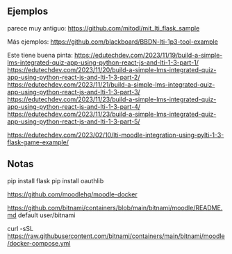 
## Ejemplos

parece muy antiguo:
https://github.com/mitodl/mit_lti_flask_sample

Más ejemplos:
https://github.com/blackboard/BBDN-lti-1p3-tool-example


Este tiene buena pinta:
https://edutechdev.com/2023/11/19/build-a-simple-lms-integrated-quiz-app-using-python-react-js-and-lti-1-3-part-1/
https://edutechdev.com/2023/11/20/build-a-simple-lms-integrated-quiz-app-using-python-react-js-and-lti-1-3-part-2/
https://edutechdev.com/2023/11/21/build-a-simple-lms-integrated-quiz-app-using-python-react-js-and-lti-1-3-part-3/
https://edutechdev.com/2023/11/23/build-a-simple-lms-integrated-quiz-app-using-python-react-js-and-lti-1-3-part-4/
https://edutechdev.com/2023/11/23/build-a-simple-lms-integrated-quiz-app-using-python-react-js-and-lti-1-3-part-5/


https://edutechdev.com/2023/02/10/lti-moodle-integration-using-pylti-1-3-flask-game-example/


## Notas

pip install flask
pip install oauthlib






https://github.com/moodlehq/moodle-docker

https://github.com/bitnami/containers/blob/main/bitnami/moodle/README.md
default user/bitnami

curl -sSL https://raw.githubusercontent.com/bitnami/containers/main/bitnami/moodle/docker-compose.yml


